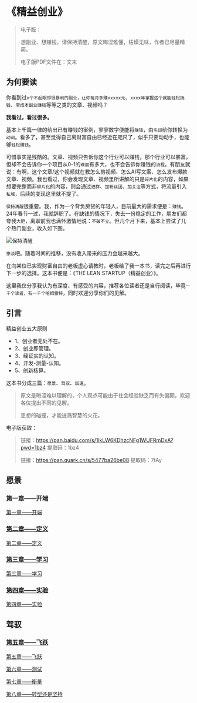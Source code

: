 # 《精益创业》

> 电子版：
>
>想副业、想赚钱，请保持清醒，原文晦涩难懂，枯燥无味，作者已尽量精简。
>
>电子版PDF文件在：文末

## 为何要读

你看到过`x个不起眼却很暴利的副业，让你每月多赚xxxxx元`、`xxxx年掌握这个就能轻松搞钱`、`零成本副业赚钱`等等之类的文章、视频吗？

<b>我看过，看过很多。</b>

基本上千篇一律的给出已有赚钱的案例，寥寥数字便能将`赚钱`，由`名词`给你转换为`动词`。看多了，甚至觉得自己离财富自由已经近在咫尺了，似乎只要动动手，也能够`轻松赚钱`。

可惜事实是残酷的。文章、视频只告诉你这个行业可以赚钱，那个行业可以暴富，但却不会告诉你一个项目从0-1的`难度`有多大，也不会告诉你赚钱的`流程`。有朋友就说：有啊，这个文章/这个视频就在教怎么剪视频、怎么AI写文案、怎么发布爆款文章、视频。我也看过，你会发现文章、视频里所讲解的只是`碎片化`的内容，如果想要完整而非`碎片化`的内容，则会通过`进群`、`加粉丝团`、`加关注`等方式，将流量引入`私域`，后续的变现这里就不提了。

`保持清醒`很重要。我，作为一个背负房贷的年轻人，目前最大的需求便是：`赚钱`。24年春节一过，我就辞职了。在缺钱的情况下，失去一份稳定的工作，朋友们都夸我`大胆`，离职前我也满怀激情地说：`不破不立`。但几个月下来，基本上尝试了几个热门副业，收入如下图。

![保持清醒](https://cdn.jsdelivr.net/gh/labi-xiaoxin/img/202403211534851.png)

`惨淡`吧。随着时间的推移，没有收入带来的压力会越来越大。

在向某位已实现财富自由的老板虚心请教时，老板给了我一本书，读完之后再进行下一步的选择。这本书便是：《THE LEAN STARTUP（精益创业）》。

这里我仅分享我认为有深度、有感受的内容，推荐各位读者还是自行阅读，毕竟`一千个读者，有一千个哈姆雷特`，同时欢迎分享你们的见解。

## 引言

精益创业五大原则

- 1、创业者无处不在。
- 2、创业即管理。
- 3、经证实的认知。
- 4、开发-测量-认知。
- 5、创新核算。

这本书分成三篇：`愿景`、`驾驭`、`加速`。

>原文是晦涩难以理解的，个人观点可能由于社会经验缺乏而有失偏颇，欢迎各位提出不同的见解。
>
>思想的碰撞，才能迸溅智慧的火花。

电子版获取：
>
>链接：https://pan.baidu.com/s/1lkLW6KDhzcNFg1WUFRmDxA?pwd=1bz4 提取码：1bz4
>
>链接：https://pan.quark.cn/s/5477ba26be08 提取码：7tAy

## **愿景**

### 第一章——开端

[第一章——开端](lean_startup_read_1.md ':include')

### [第二章——定义](/docs/lean_startup_read_2.md)

[第二章——定义](lean_startup_read_2.md ':include')

### [第三章——学习](/docs/lean_startup_read_3.md)

[第三章——学习](lean_startup_read_3.md ':include')

### [第四章——实验](/docs/lean_startup_read_4.md)

[第四章——实验](lean_startup_read_4.md ':include')

## **驾驭**

### [第五章——飞跃](/docs/lean_startup_read_5.md)

[第五章——飞跃](lean_startup_read_5.md ':include')

[第六章——测试](lean_startup_read_6.md ':include')

[第七章——衡量](lean_startup_read_7.md ':include')

[第八章——转型还是坚持](lean_startup_read_8.md ':include')
